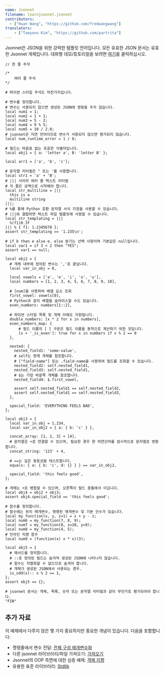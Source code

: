 ```yaml
---
name: Jsonnet
filename: learnjsonnet.jsonnet
contributors:
  - ["Huan Wang", "https://github.com/fredwangwang"]
translators:
    - ["Taeyoon Kim", "https://github.com/partrita"]
---
```


Jsonnet은 JSON을 위한 강력한 템플릿 언어입니다. 모든 유효한 JSON 문서는 유효한 Jsonnet 개체입니다. 대화형 데모/튜토리얼을 보려면 [여기](https://jsonnet.org/learning/tutorial.html)를 클릭하십시오.

```jsonnet
// 한 줄 주석

/*
    여러 줄 주석
*/

# 파이썬 스타일 주석도 마찬가지입니다.

# 변수를 정의합니다.
# 변수는 사용되지 않으면 생성된 JSON에 영향을 주지 않습니다.
local num1 = 1;
local num2 = 1 + 1;
local num3 = 5 - 2;
local num4 = 9 % 5;
local num5 = 10 / 2.0;
# jsonnet은 지연 언어이므로 변수가 사용되지 않으면 평가되지 않습니다.
local num_runtime_error = 1 / 0;

# 필드는 따옴표 없는 유효한 식별자입니다.
local obj1 = { a: 'letter a', B: 'letter B' };

local arr1 = ['a', 'b', 'c'];

# 문자열 리터럴은 " 또는 '를 사용합니다.
local str1 = 'a' + 'B';
# ||| 사이의 여러 줄 텍스트 리터럴
# 각 줄은 공백으로 시작해야 합니다.
local str_multiline = |||
  this is a
  multiline string
|||;
# %를 통해 Python 호환 문자열 서식 지정을 사용할 수 있습니다.
# |||와 결합하면 텍스트 파일 템플릿에 사용할 수 있습니다.
local str_templating = |||
  %(f1)0.3f
||| % { f1: 1.2345678 };
assert str_templating == '1.235\n';

# if b then e else e. else 분기는 선택 사항이며 기본값은 null입니다.
local var1 = if 3 < 2 then "YES";
assert var1 == null;

local obj2 = {
  # 개체 내부에 정의된 변수는 ','로 끝납니다.
  local var_in_obj = 0,

  local vowels = ['a', 'e', 'i', 'o', 'u'],
  local numbers = [1, 2, 3, 4, 5, 6, 7, 8, 9, 10],

  # [num]을 사용하여 배열 요소 조회
  first_vowel: vowels[0],
  # Python과 같이 배열을 슬라이스할 수도 있습니다.
  even_numbers: numbers[1::2],

  # 파이썬 스타일 목록 및 개체 이해도 지원됩니다.
  double_numbers: [x * 2 for x in numbers],
  even_numbers_map: {
      # 필드 이름의 [ ] 구문은 필드 이름을 동적으로 계산하기 위한 것입니다.
      [x + '_is_even']: true for x in numbers if x % 2 == 0
  },

  nested: {
    nested_field1: 'some-value',
    # self는 현재 개체를 참조합니다.
    # ["field-name"] 또는 .field-name을 사용하여 필드를 조회할 수 있습니다.
    nested_field2: self.nested_field1,
    nested_field3: self.nested_field1,
    # $는 가장 바깥쪽 개체를 참조합니다.
    nested_field4: $.first_vowel,

    assert self.nested_field1 == self.nested_field2,
    assert self.nested_field1 == self.nested_field3,
  },

  special_field: 'EVERYTHING FEELS BAD',
};

local obj3 = {
  local var_in_obj = 1.234,
  local var_in_obj2 = { a: { b: 'c' } },

  concat_array: [1, 2, 3] + [4],
  # 문자열은 +로 연결할 수 있으며, 필요한 경우 한 피연산자를 암시적으로 문자열로 변환합니다.
  concat_string: '123' + 4,

  # ==는 깊은 동등성을 테스트합니다.
  equals: { a: { b: 'c', d: {} } } == var_in_obj2,

  special_field: 'this feels good',
};

# 개체는 +로 병합할 수 있으며, 오른쪽이 필드 충돌에서 이깁니다.
local obj4 = obj2 + obj3;
assert obj4.special_field == 'this feels good';

# 함수를 정의합니다.
# 함수에는 위치 매개변수, 명명된 매개변수 및 기본 인수가 있습니다.
local my_function(x, y, z=1) = x + y - z;
local num6 = my_function(7, 8, 9);
local num7 = my_function(8, z=10, y=9);
local num8 = my_function(4, 5);
# 인라인 익명 함수
local num9 = (function(x) x * x)(3);

local obj5 = {
  # 메서드를 정의합니다.
  # ::로 정의된 필드는 숨겨져 생성된 JSON에 나타나지 않습니다.
  # 함수는 직렬화할 수 없으므로 숨겨야 합니다.
  # 개체가 생성된 JSON에서 사용되는 경우.
  is_odd(x):: x % 2 == 1,
};
assert obj5 == {};

# jsonnet 문서는 개체, 목록, 숫자 또는 문자열 리터럴과 같이 무언가로 평가되어야 합니다.
"FIN"
```

## 추가 자료
이 예제에서 다루지 않은 몇 가지 중요하지만 중요한 개념이 있습니다. 다음을 포함합니다:

- 명령줄에서 변수 전달: [전체 구성 매개변수화](https://jsonnet.org/learning/tutorial.html#parameterize-entire-config)
- 다른 jsonnet 라이브러리/파일 가져오기: [가져오기](https://jsonnet.org/learning/tutorial.html#imports)
- Jsonnet의 OOP 측면에 대한 심층 예제: [객체 지향](https://jsonnet.org/learning/tutorial.html#Object-Orientation)
- 유용한 표준 라이브러리: [Stdlib](https://jsonnet.org/ref/stdlib.html)
